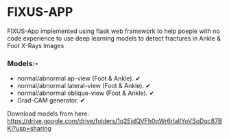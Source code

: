 # FIXUS-APP
 FIXUS-App implemented using flask web framework to help poeple with no code experience to use deep learning models to detect fractures in Ankle & Foot X-Rays Images

### Models:-

- normal/abnormal ap-view (Foot & Ankle). ✔
- normal/abnormal lateral-view (Foot & Ankle). ✔
- normal/abnormal oblique-view (Foot & Ankle). ✔
- Grad-CAM generator. ✔

Download models from here: https://drive.google.com/drive/folders/1q2EjdQVFh0qWr6rIalIYoVSoDqc87BKi?usp=sharing
